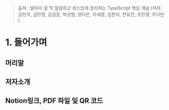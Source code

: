 > 출처 : 알아서 잘 딱 깔끔하고 센스있게 정리하는 TypeScript 핵심 개념 (저자: 김민석, 김민영, 김성훈, 박성범, 양다은, 이세영, 임현지, 전유진, 조민경, 주다빈 )

# 1. 들어가며

## 머리말
## 저자소개
## Notion링크, PDF 파일 및 QR 코드
